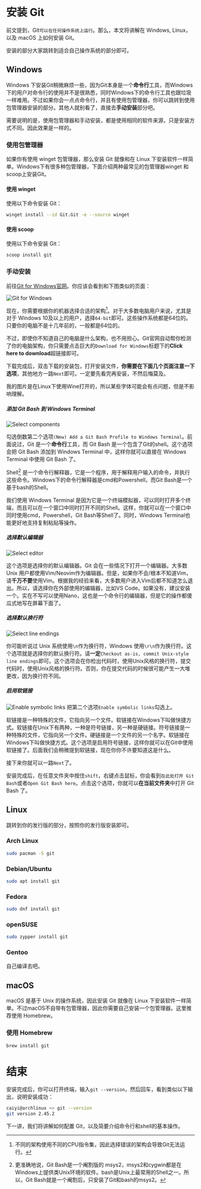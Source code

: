 # 安装 Git

前文提到，Git`可以在任何操作系统上运行`。那么，本文将讲解在 Windows, Linux，以及 macOS 上如何安装 Git。

安装的部分大家跳转到适合自己操作系统的部分即可。

## Windows

Windows 下安装Git稍微麻烦一些，因为Git本身是一个**命令行**工具，而Windows下的用户对命令行的使用并不是很熟悉，同时Windows下的命令行工具也跟垃圾一样难用。不过如果你会一点点命令行，并且有使用包管理器，你可以跳转到使用包管理器安装的部分。其他人就别看了，直接去**手动安装**部分吧。

需要说明的是，使用包管理器和手动安装，都是使用相同的软件来源，只是安装方式不同。因此效果是一样的。

### 使用包管理器

如果你有使用 winget 包管理器，那么安装 Git 就像和在 Linux 下安装软件一样简单。Windows下有很多种包管理器，下面介绍两种最常见的包管理器winget 和 scoop上安装Git。

#### 使用 winget

使用以下命令安装 Git：
```bash
winget install --id Git.Git -e --source winget
```

#### 使用 scoop

使用以下命令安装 Git：
```bash
scoop install git
```

### 手动安装

前往[Git for Windows官网](https://git-scm.com/download/windows)。你应该会看到和下图类似的页面：

![Git for Windows](./assets/download-git.png)

现在，你需要根据你的机器选择合适的架构[^1]。对于大多数电脑用户来说，尤其是对于 Windows 10及以上的用户，选择`64-bit`即可。这些操作系统都是64位的。只要你的电脑不是十几年前的，一般都是64位的。

不过，即使你不知道自己的电脑是什么架构，也不用担心。Git官网自动帮你检测了你的电脑架构，你只需要点击巨大的`Download for Windows`标题下的**Click here to download**超链接即可。

[^1]: 不同的架构使用不同的CPU指令集，因此选择错误的架构会导致Git无法运行。

下载完成后，双击下载的安装包，打开安装文件，**你需要在下面几个页面注意一下选项**，其他地方一路`Next`即可。一定要先看完再安装，不然后悔莫及。

我的图片是在Linux下使用Wine打开的，所以某些字体可能会有点问题，但是不影响理解。

##### 添加 Git Bash 到 Windows Terminal
![Select components](./assets/install1.png)

勾选倒数第二个选项`(New) Add a Git Bash Profile to Windows Terminal`。前面说过，Git 是一个**命令行**工具，而 Git Bash 是一个包含了Git的shell。这个选项会把 Git Bash 添加到 Windows Terminal 中，这样你就可以直接在 Windows Terminal 中使用 Git Bash 了。

Shell[^2] 是一个命令行解释器，它是一个程序，用于解释用户输入的命令，并执行这些命令。Windows下的命令行解释器是cmd和Powershell，而Git Bash是一个基于bash的Shell。

我们使用 Windows Terminal 是因为它是一个终端模拟器，可以同时打开多个终端，而且可以在一个窗口中同时打开不同的Shell。这样，你就可以在一个窗口中同时使用cmd，Powershell，Git Bash等Shell了。同时，Windows Terminal也能更好地支持复制粘贴等操作。

[^2]: 更准确地说，Git Bash是一个阉割版的 msys2，msys2和cygwin都是在Windows上提供类Unix环境的软件。bash是Unix上最常用的Shell之一。所以，Git Bash就是一个阉割后，只安装了Git和bash的msys2。

##### 选择默认编辑器

![Select editor](./assets/install2.png)

这个选项是选择你的默认编辑器。Git 会在一些情况下打开一个编辑器。大多数 Unix 用户都使用Vim/Neovim作为编辑器。但是，如果你不会/根本不知道Vim，请**千万不要**使用Vim。根据我的经验来看，大多数用户进入Vim后都不知道怎么退出。所以，请选择你在外部使用的编辑器，比如VS Code。如果没有，建议安装一个。实在不写可以使用Nano，这也是一个命令行的编辑器，但是它的操作都傻瓜式地写在屏幕下面了。

##### 选择默认换行符

![Select line endings](./assets/install3.png)

你可能听说过 Unix 系统使用`\n`作为换行符，Windows 使用`\r\n`作为换行符。这个选项就是选择你的默认换行符。请**一定**`Checkout as-is, commit Unix-style line endings`即可。这个选项会在你检出代码时，使用Unix风格的换行符，提交代码时，使用Unix风格的换行符。否则，你在提交代码的时候很可能产生一大堆更改，因为换行符不同。

##### 启用软链接

![Enable symbolic links](./assets/install4.png)
把第二个选项`Enable symbolic links`勾选上。

软链接是一种特殊的文件，它指向另一个文件。软链接在Windows下叫做快捷方式。软链接在Unix下有两种，一种是符号链接，另一种是硬链接。符号链接是一种特殊的文件，它指向另一个文件。硬链接是一个文件的另一个名字。软链接在Windows下叫做快捷方式。这个选项是启用符号链接，这样你就可以在Git中使用软链接了。后面我们会稍微提到软链接，现在你你不许要知道这是什么。

接下来你就可以一路`Next`了。

安装完成后，在任意文件夹中按住`shift`，右键点击鼠标，你会看到`在此处打开 Git Bash`或者`Open Git Bash here`。点击这个选项，你就可以**在当前文件夹**中打开 Git Bash 了。

## Linux

跳转到你的发行版的部分，按照你的发行版安装即可。

### Arch Linux

```bash
sudo pacman -S git
```

### Debian/Ubuntu

```bash
sudo apt install git
```

### Fedora

```bash
sudo dnf install git
```

### openSUSE

```bash
sudo zypper install git
```

### Gentoo

自己编译去吧。

## macOS

macOS 是基于 Unix 的操作系统，因此安装 Git 就像在 Linux 下安装软件一样简单。不过macOS不自带有包管理器，因此你需要自己安装一个包管理器。这里推荐使用 Homebrew。

### 使用 Homebrew

```bash
brew install git
```

# 结束

安装完成后，你可以打开终端，输入`git --version`，然后回车，看到类似以下输出，说明安装成功：

```bash
caiyi@archlinux ~> git --version
git version 2.45.2
```

下一讲，我们将讲解如何配置 Git，以及简要介绍命令行和shell的基本操作。
